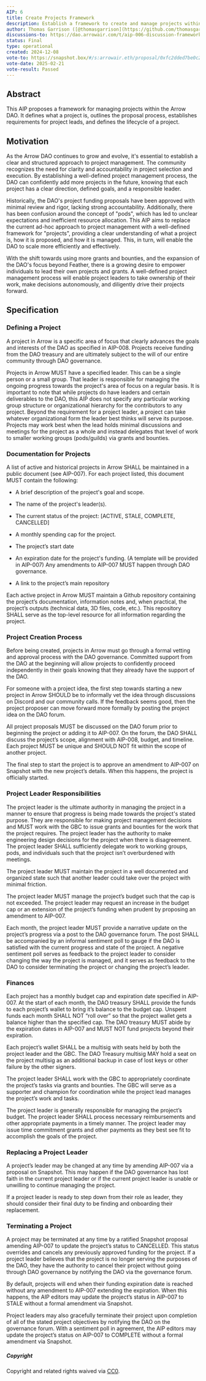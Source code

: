 ```yaml
---
AIP: 6
title: Create Projects Framework
description: Establish a framework to create and manage projects within the DAO
author: Thomas Garrison ([@thomasgarrison](https://github.com/thomasgarrison))
discussions-to: https://dao.arrowair.com/t/aip-006-discussion-framework-for-projects/97
status: Final
type: operational
created: 2024-12-08
vote-to: https://snapshot.box/#/s:arrowair.eth/proposal/0xfc2dded7be0c2dbabb498c91ec827c4877fddde9fb253871af983749aceb12de
vote-date: 2025-02-21
vote-result: Passed
---
```


## Abstract

This AIP proposes a framework for managing projects within the Arrow DAO. It defines what a project is, outlines the proposal process, establishes requirements for project leads, and defines the lifecycle of a project.

## Motivation

<!---
The motivation section should describe the "why" of this AIP. What problem does it solve? Why should someone want to implement this standard? What benefit does it provide to the Arrow ecosystem? What use cases does this AIP address?
-->

As the Arrow DAO continues to grow and evolve, it's essential to establish a clear and structured approach to project management. The community recognizes the need for clarity and accountability in project selection and execution. By establishing a well-defined project management process, the DAO can confidently add more projects in the future, knowing that each project has a clear direction, defined goals, and a responsible leader.

Historically, the DAO's project funding proposals have been approved with minimal review and rigor, lacking strong accountability. Additionally, there has been confusion around the concept of "pods", which has led to unclear expectations and inefficient resource allocation. This AIP aims to replace the current ad-hoc approach to project management with a well-defined framework for "projects", providing a clear understanding of what a project is, how it is proposed, and how it is managed. This, in turn, will enable the DAO to scale more efficiently and effectively.

With the shift towards using more grants and bounties, and the expansion of the DAO's focus beyond Feather, there is a growing desire to empower individuals to lead their own projects and grants. A well-defined project management process will enable project leaders to take ownership of their work, make decisions autonomously, and diligently drive their projects forward.

## Specification

### Defining a Project

A project in Arrow is a specific area of focus that clearly advances the goals and interests of the DAO as specified in AIP-008. Projects receive funding from the DAO treasury and are ultimately subject to the will of our entire community through DAO governance.

Projects in Arrow MUST have a specified leader. This can be a single person or a small group. That leader is responsible for managing the ongoing progress towards the project's area of focus on a regular basis. It is important to note that while projects do have leaders and certain deliverables to the DAO, this AIP does not specify any particular working group structure or organizational hierarchy for the contributors to any project. Beyond the requirement for a project leader, a project can take whatever organizational form the leader best thinks will serve its purpose. Projects may work best when the lead holds minimal discussions and meetings for the project as a whole and instead delegates that level of work to smaller working groups (pods/guilds) via grants and bounties.

### Documentation for Projects

A list of active and historical projects in Arrow SHALL be maintained in a public document (see AIP-007). For each project listed, this document MUST contain the following:

- A brief description of the project's goal and scope.

- The name of the project's leader(s).

- The current status of the project: [ACTIVE, STALE, COMPLETE, CANCELLED]

- A monthly spending cap for the project.

- The project’s start date

- An expiration date for the project's funding. (A template will be provided in AIP-007) Any amendments to AIP-007 MUST happen through DAO governance.

- A link to the project’s main repository

Each active project in Arrow MUST maintain a Github repository containing the project’s documentation, information notes and, when practical, the project’s outputs (technical data, 3D files, code, etc.). This repository SHALL serve as the top-level resource for all information regarding the project.

### Project Creation Process

Before being created, projects in Arrow must go through a formal vetting and approval process with the DAO governance. Committed support from the DAO at the beginning will allow projects to confidently proceed independently in their goals knowing that they already have the support of the DAO.

For someone with a project idea, the first step towards starting a new project in Arrow SHOULD be to informally vet the idea through discussions on Discord and our community calls. If the feedback seems good, then the project proposer can move forward more formally by posting the project idea on the DAO forum.

All project proposals MUST be discussed on the DAO forum prior to beginning the project or adding it to AIP-007. On the forum, the DAO SHALL discuss the project’s scope, alignment with AIP-008, budget, and timeline. Each project MUST be unique and SHOULD NOT fit within the scope of another project.

The final step to start the project is to approve an amendment to AIP-007 on Snapshot with the new project’s details. When this happens, the project is officially started.

### Project Leader Responsibilities

The project leader is the ultimate authority in managing the project in a manner to ensure that progress is being made towards the project's stated purpose. They are responsible for making project management decisions and MUST work with the GBC to issue grants and bounties for the work that the project requires. The project leader has the authority to make engineering design decisions for the project when there is disagreement. The project leader SHALL sufficiently delegate work to working groups, pods, and individuals such that the project isn’t overburdened with meetings.

The project leader MUST maintain the project in a well documented and organized state such that another leader could take over the project with minimal friction.

The project leader MUST manage the project’s budget such that the cap is not exceeded. The project leader may request an increase in the budget cap or an extension of the project’s funding when prudent by proposing an amendment to AIP-007.

Each month, the project leader MUST provide a narrative update on the project’s progress via a post to the DAO governance forum. The post SHALL be accompanied by an informal sentiment poll to gauge if the DAO is satisfied with the current progress and state of the project. A negative sentiment poll serves as feedback to the project leader to consider changing the way the project is managed, and it serves as feedback to the DAO to consider terminating the project or changing the project’s leader.

### Finances

Each project has a monthly budget cap and expiration date specified in AIP-007. At the start of each month, the DAO treasury SHALL provide the funds to each project’s wallet to bring it’s balance to the budget cap. Unspent funds each month SHALL NOT “roll over” so that the project wallet gets a balance higher than the specified cap. The DAO treasury MUST abide by the expiration dates in AIP-007 and MUST NOT fund projects beyond their expiration.

Each project’s wallet SHALL be a multisig with seats held by both the project leader and the GBC. The DAO Treasury multisig MAY hold a seat on the project multisig as an additional backup in case of lost keys or other failure by the other signers.

The project leader SHALL work with the GBC to appropriately coordinate the project’s tasks via grants and bounties. The GBC will serve as a supporter and champion for coordination while the project lead manages the project’s work and tasks.

The project leader is generally responsible for managing the project’s budget. The project leader SHALL process necessary reimbursements and other appropriate payments in a timely manner. The project leader may issue time commitment grants and other payments as they best see fit to accomplish the goals of the project.

### Replacing a Project Leader

A project’s leader may be changed at any time by amending AIP-007 via a proposal on Snapshot. This may happen if the DAO governance has lost faith in the current project leader or if the current project leader is unable or unwilling to continue managing the project.

If a project leader is ready to step down from their role as leader, they should consider their final duty to be finding and onboarding their replacement.

### Terminating a Project

A project may be terminated at any time by a ratified Snapshot proposal amending AIP-007 to update the project’s status to CANCELLED. This status overrides and cancels any previously approved funding for the project. If a project leader believes that the project is no longer serving the purposes of the DAO, they have the authority to cancel their project without going through DAO governance by notifying the DAO via the governance forum.

By default, projects will end when their funding expiration date is reached without any amendment to AIP-007 extending the expiration. When this happens, the AIP editors may update the project’s status in AIP-007 to STALE without a formal amendment via Snapshot.

Project leaders may also gracefully terminate their project upon completion of all of the stated project objectives by notifying the DAO on the governance forum. With a sentiment poll in agreement, the AIP editors may update the project’s status on AIP-007 to COMPLETE without a formal amendment via Snapshot.

##### Copyright

Copyright and related rights waived via [CC0](https://creativecommons.org/publicdomain/zero/1.0/).
